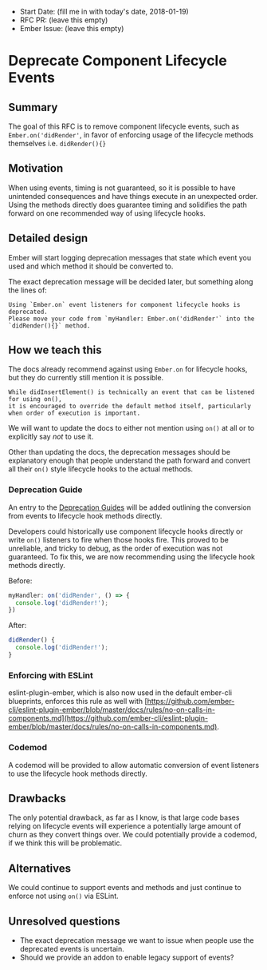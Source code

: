 - Start Date: (fill me in with today's date, 2018-01-19)
- RFC PR: (leave this empty)
- Ember Issue: (leave this empty)

# Deprecate Component Lifecycle Events

## Summary

The goal of this RFC is to remove component lifecycle events, such as `Ember.on('didRender'`,
in favor of enforcing usage of the lifecycle methods themselves i.e. `didRender(){}`

## Motivation

When using events, timing is not guaranteed, so it is possible to have unintended
consequences and have things execute in an unexpected order. Using the methods directly
does guarantee timing and solidifies the path forward on one recommended way of using
lifecycle hooks.

## Detailed design

Ember will start logging deprecation messages that state which event you used and which
method it should be converted to.

The exact deprecation message will be decided later, but something along the lines of:

```
Using `Ember.on` event listeners for component lifecycle hooks is deprecated.
Please move your code from `myHandler: Ember.on('didRender'` into the `didRender(){}` method.
```

## How we teach this

The docs already recommend against using `Ember.on` for lifecycle hooks, but they do currently
still mention it is possible.

```
While didInsertElement() is technically an event that can be listened for using on(),
it is encouraged to override the default method itself, particularly when order of execution is important.
```

We will want to update the docs to either not mention using `on()` at all or to explicitly say *not* to use it.

Other than updating the docs, the deprecation messages should be explanatory enough that people understand the path
forward and convert all their `on()` style lifecycle hooks to the actual methods.

### Deprecation Guide

An entry to the [Deprecation Guides](https://emberjs.com/deprecations/) will be added outlining the conversion from
events to lifecycle hook methods directly.

Developers could historically use component lifecycle hooks directly or write `on()` listeners to fire when those hooks
fire. This proved to be unreliable, and tricky to debug, as the order of execution was not guaranteed. To fix this, we
are now recommending using the lifecycle hook methods directly.

Before:
```js
myHandler: on('didRender', () => {
  console.log('didRender!');
})
```

After:
```js
didRender() {
  console.log('didRender!');
}
```

### Enforcing with ESLint

eslint-plugin-ember, which is also now used in the default ember-cli blueprints, enforces this rule as well with
[https://github.com/ember-cli/eslint-plugin-ember/blob/master/docs/rules/no-on-calls-in-components.md](https://github.com/ember-cli/eslint-plugin-ember/blob/master/docs/rules/no-on-calls-in-components.md).

### Codemod

A codemod will be provided to allow automatic conversion of event listeners to use the lifecycle hook methods directly.

## Drawbacks

The only potential drawback, as far as I know, is that large code bases relying on lifecycle events will
experience a potentially large amount of churn as they convert things over. We could potentially provide a
codemod, if we think this will be problematic.

## Alternatives

We could continue to support events and methods and just continue to enforce not using `on()` via ESLint.

## Unresolved questions

* The exact deprecation message we want to issue when people use the deprecated events is uncertain.
* Should we provide an addon to enable legacy support of events?
